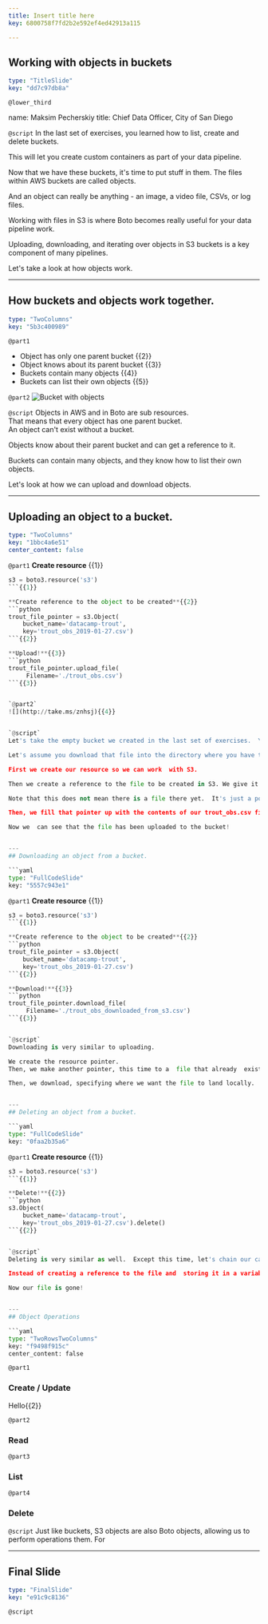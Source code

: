 ```yaml
---
title: Insert title here
key: 6800758f7fd2b2e592ef4ed42913a115

---
```

## Working with objects in buckets

```yaml
type: "TitleSlide"
key: "dd7c97db8a"
```

`@lower_third`

name: Maksim Pecherskiy
title: Chief Data Officer, City of San Diego


`@script`
In the last set of exercises, you learned how to list, create and delete buckets.  

This will let you create custom containers as part of your data pipeline.  

Now that we have these buckets, it's time to put stuff in them.  The files within AWS buckets are called objects.  

And an object can really be anything - an image, a video file, CSVs, or log files.  

Working with files in S3 is where Boto becomes really useful for your data pipeline work.  

Uploading, downloading, and iterating over objects in S3 buckets is a key component of many pipelines.  

Let's take a look at how objects work.


---
## How buckets and objects work together.

```yaml
type: "TwoColumns"
key: "5b3c400989"
```

`@part1`
- Object has only one parent bucket {{2}}
- Object knows about its parent bucket {{3}}
- Buckets contain many objects {{4}}
- Buckets can list their own objects {{5}}


`@part2`
![Bucket with objects](http://take.ms/Cvy4Z)


`@script`
Objects in AWS and in Boto are sub resources.  
That means that every object has one parent bucket.  
An object can't exist without a bucket.  

Objects know about their parent bucket and can get a reference to it.

Buckets can contain many objects, and they know how to list their own objects. 

Let's look at how we can upload and download objects.


---
## Uploading an object to a bucket.

```yaml
type: "TwoColumns"
key: "1bbc4a6e51"
center_content: false
```

`@part1`
**Create resource** {{1}}
```python
s3 = boto3.resource('s3')
```{{1}}

**Create reference to the object to be created**{{2}}
```python
trout_file_pointer = s3.Object(
    bucket_name='datacamp-trout',
    key='trout_obs_2019-01-27.csv')
```{{2}}

**Upload!**{{3}}
```python
trout_file_pointer.upload_file(
     Filename='./trout_obs.csv')
```{{3}}


`@part2`
![](http://take.ms/znhsj){{4}}


`@script`
Let's take the empty bucket we created in the last set of exercises.  You may remember the cool name we gave it too - datacamp-trout.  Continuing along with our fish monitoring example, when you walk into work every morning, there's a file in your email.  You want to take that file and upload it to S3 with the current date as a suffix.  

Let's assume you download that file into the directory where you have the python file you are working in.  

First we create our resource so we can work  with S3.

Then we create a reference to the file to be created in S3. We give it the bucket name and "key" as parameters. The key is what we want to name the bucket on S3.

Note that this does not mean there is a file there yet.  It's just a pointer, but right now it points to an empty space.

Then, we fill that pointer up with the contents of our trout_obs.csv file by calling upload file, and giving the local file name as a parameter.  

Now we  can see that the file has been uploaded to the bucket!


---
## Downloading an object from a bucket.

```yaml
type: "FullCodeSlide"
key: "5557c943e1"
```

`@part1`
**Create resource** {{1}}
```python
s3 = boto3.resource('s3')
```{{1}}

**Create reference to the object to be created**{{2}}
```python
trout_file_pointer = s3.Object(
    bucket_name='datacamp-trout',
    key='trout_obs_2019-01-27.csv')
```{{2}}

**Download!**{{3}}
```python
trout_file_pointer.download_file(
     Filename='./trout_obs_downloaded_from_s3.csv')
```{{3}}


`@script`
Downloading is very similar to uploading.

We create the resource pointer. 
Then, we make another pointer, this time to a  file that already  exists.

Then, we download, specifying where we want the file to land locally.


---
## Deleting an object from a bucket.

```yaml
type: "FullCodeSlide"
key: "0faa2b35a6"
```

`@part1`
**Create resource** {{1}}
```python
s3 = boto3.resource('s3')
```{{1}}

**Delete!**{{2}}
```python
s3.Object(
    bucket_name='datacamp-trout',
    key='trout_obs_2019-01-27.csv').delete()
```{{2}}


`@script`
Deleting is very similar as well.  Except this time, let's chain our call together so our code is more concise.  

Instead of creating a reference to the file and  storing it in a variable, we simply create the reference and immediately call delete() on the file.  

Now our file is gone!


---
## Object Operations

```yaml
type: "TwoRowsTwoColumns"
key: "f9498f915c"
center_content: false
```

`@part1`
### Create / Update 
Hello{{2}}


`@part2`
### Read


`@part3`
### List


`@part4`
### Delete


`@script`
Just like buckets, S3 objects are also Boto objects, allowing us to perform operations them.  For


---
## Final Slide

```yaml
type: "FinalSlide"
key: "e91c9c8136"
```

`@script`


